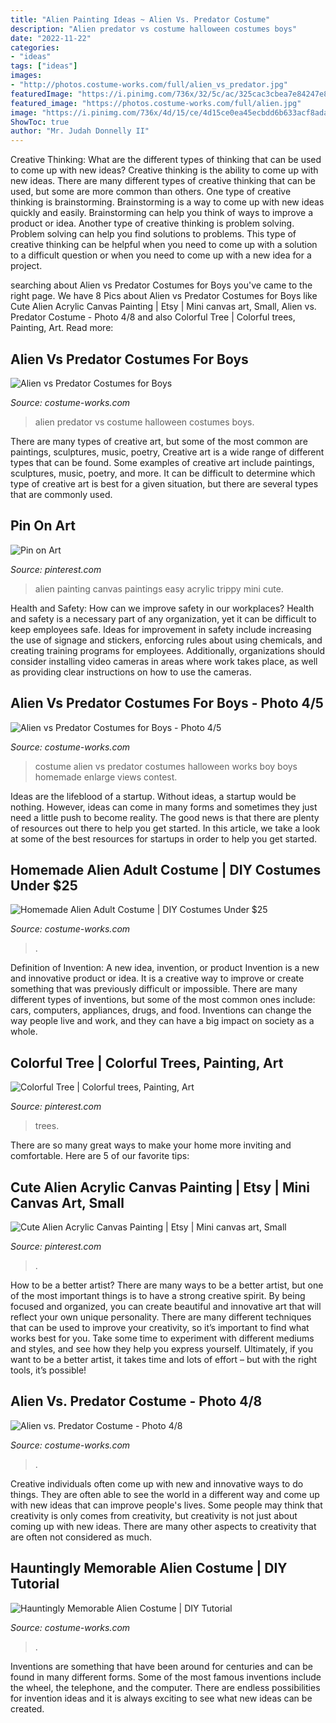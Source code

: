 ```yaml
---
title: "Alien Painting Ideas ~ Alien Vs. Predator Costume"
description: "Alien predator vs costume halloween costumes boys"
date: "2022-11-22"
categories:
- "ideas"
tags: ["ideas"]
images:
- "http://photos.costume-works.com/full/alien_vs_predator.jpg"
featuredImage: "https://i.pinimg.com/736x/32/5c/ac/325cac3cbea7e84247e8b14987d0a917.jpg"
featured_image: "https://photos.costume-works.com/full/alien.jpg"
image: "https://i.pinimg.com/736x/4d/15/ce/4d15ce0ea45ecbdd6b633acf8ada3aea.jpg"
ShowToc: true
author: "Mr. Judah Donnelly II"
---
```



Creative Thinking: What are the different types of thinking that can be used to come up with new ideas?
Creative thinking is the ability to come up with new ideas. There are many different types of creative thinking that can be used, but some are more common than others. One type of creative thinking is brainstorming. Brainstorming is a way to come up with new ideas quickly and easily. Brainstorming can help you think of ways to improve a product or idea. Another type of creative thinking is problem solving. Problem solving can help you find solutions to problems. This type of creative thinking can be helpful when you need to come up with a solution to a difficult question or when you need to come up with a new idea for a project.

	

		
searching about Alien vs Predator Costumes for Boys you've came to the right page. We have 8 Pics about Alien vs Predator Costumes for Boys like Cute Alien Acrylic Canvas Painting | Etsy | Mini canvas art, Small, Alien vs. Predator Costume - Photo 4/8 and also Colorful Tree | Colorful trees, Painting, Art. Read more:
		
    
## Alien Vs Predator Costumes For Boys

<img loading=lazy src="http://photos.costume-works.com/full/alien_vs_predator.jpg" onerror="this.onerror=null;this.src='https://tse3.mm.bing.net/th?id=OIP.aum4yZMQu5Se_wHZI_-QJgHaJf&amp;pid=15.1';" alt="Alien vs Predator Costumes for Boys">

_Source: costume-works.com_

>alien predator vs costume halloween costumes boys. 

	

There are many types of creative art, but some of the most common are paintings, sculptures, music, poetry,
Creative art is a wide range of different types that can be found. Some examples of creative art include paintings, sculptures, music, poetry, and more. It can be difficult to determine which type of creative art is best for a given situation, but there are several types that are commonly used.

    
## Pin On Art

<img loading=lazy src="https://i.pinimg.com/736x/c2/ca/d6/c2cad65f3d8c49d5928cbc8a20c3006c.jpg" onerror="this.onerror=null;this.src='https://tse4.mm.bing.net/th?id=OIP.6i1N40AQm7KPZZQXcBRNyQHaJ3&amp;pid=15.1';" alt="Pin on Art">

_Source: pinterest.com_

>alien painting canvas paintings easy acrylic trippy mini cute. 

	

Health and Safety: How can we improve safety in our workplaces?
Health and safety is a necessary part of any organization, yet it can be difficult to keep employees safe. Ideas for improvement in safety include increasing the use of signage and stickers, enforcing rules about using chemicals, and creating training programs for employees. Additionally, organizations should consider installing video cameras in areas where work takes place, as well as providing clear instructions on how to use the cameras.

    
## Alien Vs Predator Costumes For Boys - Photo 4/5

<img loading=lazy src="https://photos.costume-works.com/full/alien_vs_predator3.jpg" onerror="this.onerror=null;this.src='https://tse1.mm.bing.net/th?id=OIP.ODNp3evWWk8kdUpUGFkrzwHaJ3&amp;pid=15.1';" alt="Alien vs Predator Costumes for Boys - Photo 4/5">

_Source: costume-works.com_

>costume alien vs predator costumes halloween works boy boys homemade enlarge views contest. 

	

Ideas are the lifeblood of a startup. Without ideas, a startup would be nothing. However, ideas can come in many forms and sometimes they just need a little push to become reality. The good news is that there are plenty of resources out there to help you get started. In this article, we take a look at some of the best resources for startups in order to help you get started.

    
## Homemade Alien Adult Costume | DIY Costumes Under $25

<img loading=lazy src="https://photos.costume-works.com/full/alien.jpg" onerror="this.onerror=null;this.src='https://tse1.mm.bing.net/th?id=OIP.ugSF9045knk1rUS79pgegAHaKh&amp;pid=15.1';" alt="Homemade Alien Adult Costume | DIY Costumes Under $25">

_Source: costume-works.com_

>. 

	

Definition of Invention: A new idea, invention, or product
Invention is a new and innovative product or idea. It is a creative way to improve or create something that was previously difficult or impossible. There are many different types of inventions, but some of the most common ones include: cars, computers, appliances, drugs, and food. Inventions can change the way people live and work, and they can have a big impact on society as a whole.

    
## Colorful Tree | Colorful Trees, Painting, Art

<img loading=lazy src="https://i.pinimg.com/736x/4d/15/ce/4d15ce0ea45ecbdd6b633acf8ada3aea.jpg" onerror="this.onerror=null;this.src='https://tse1.mm.bing.net/th?id=OIP.engtUUdYRwoQ9vhUpD20kgHaJ9&amp;pid=15.1';" alt="Colorful Tree | Colorful trees, Painting, Art">

_Source: pinterest.com_

>trees. 

	

There are so many great ways to make your home more inviting and comfortable. Here are 5 of our favorite tips:

    
## Cute Alien Acrylic Canvas Painting | Etsy | Mini Canvas Art, Small

<img loading=lazy src="https://i.pinimg.com/736x/32/5c/ac/325cac3cbea7e84247e8b14987d0a917.jpg" onerror="this.onerror=null;this.src='https://tse1.mm.bing.net/th?id=OIP.iF88rSpYHEZ9kf3mEDKIygHaHa&amp;pid=15.1';" alt="Cute Alien Acrylic Canvas Painting | Etsy | Mini canvas art, Small">

_Source: pinterest.com_

>. 

	

How to be a better artist?
There are many ways to be a better artist, but one of the most important things is to have a strong creative spirit. By being focused and organized, you can create beautiful and innovative art that will reflect your own unique personality. There are many different techniques that can be used to improve your creativity, so it’s important to find what works best for you. Take some time to experiment with different mediums and styles, and see how they help you express yourself. Ultimately, if you want to be a better artist, it takes time and lots of effort – but with the right tools, it’s possible!

    
## Alien Vs. Predator Costume - Photo 4/8

<img loading=lazy src="https://photos.costume-works.com/full/alien_vs_predator8.jpg" onerror="this.onerror=null;this.src='https://tse2.mm.bing.net/th?id=OIP.3UGjaTQUHQEcFAUiFYT2eQHaMW&amp;pid=15.1';" alt="Alien vs. Predator Costume - Photo 4/8">

_Source: costume-works.com_

>. 

	

Creative individuals often come up with new and innovative ways to do things. They are often able to see the world in a different way and come up with new ideas that can improve people's lives. Some people may think that creativity is only comes from creativity, but creativity is not just about coming up with new ideas. There are many other aspects to creativity that are often not considered as much.

    
## Hauntingly Memorable Alien Costume | DIY Tutorial

<img loading=lazy src="https://photos.costume-works.com/full/hauntingly_memorable_alien.jpg" onerror="this.onerror=null;this.src='https://tse2.mm.bing.net/th?id=OIP.N8hnYNckg_72f-dyuWr6PwHaJ3&amp;pid=15.1';" alt="Hauntingly Memorable Alien Costume | DIY Tutorial">

_Source: costume-works.com_

>. 

	

Inventions are something that have been around for centuries and can be found in many different forms. Some of the most famous inventions include the wheel, the telephone, and the computer. There are endless possibilities for invention ideas and it is always exciting to see what new ideas can be created.

